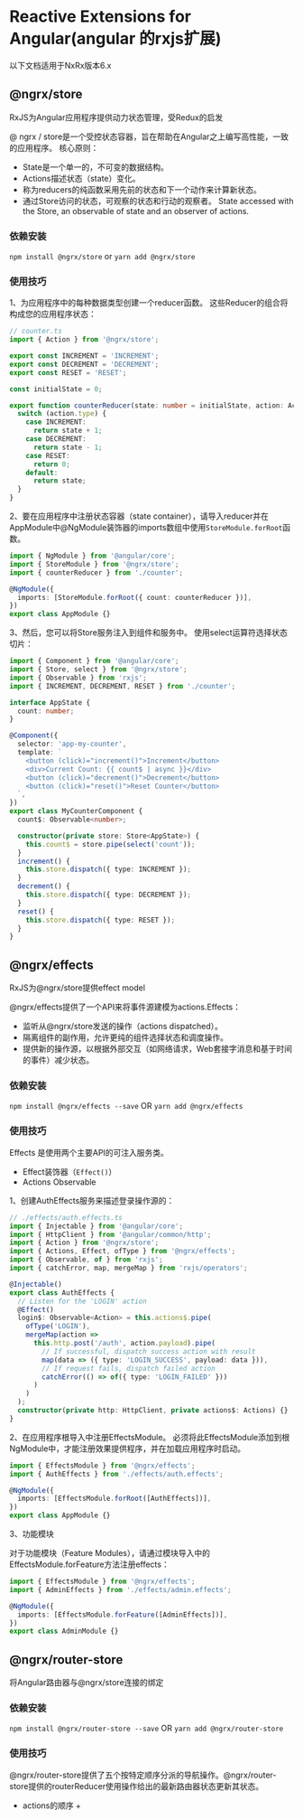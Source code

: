 # Reactive Extensions for Angular(angular 的rxjs扩展)

以下文档适用于NxRx版本6.x

## @ngrx/store

RxJS为Angular应用程序提供动力状态管理，受Redux的启发

@ ngrx / store是一个受控状态容器，旨在帮助在Angular之上编写高性能，一致的应用程序。 核心原则：

- State是一个单一的，不可变的数据结构。
- Actions描述状态（state）变化。
- 称为reducers的纯函数采用先前的状态和下一个动作来计算新状态。 
- 通过Store访问的状态，可观察的状态和行动的观察者。 State accessed with the Store, an observable of state and an observer of actions.

### 依赖安装

`npm install @ngrx/store` or `yarn add @ngrx/store`

### 使用技巧

1、为应用程序中的每种数据类型创建一个reducer函数。 这些Reducer的组合将构成您的应用程序状态：

```typescript
// counter.ts
import { Action } from '@ngrx/store';

export const INCREMENT = 'INCREMENT';
export const DECREMENT = 'DECREMENT';
export const RESET = 'RESET';

const initialState = 0;

export function counterReducer(state: number = initialState, action: Action) {
  switch (action.type) {
    case INCREMENT:
      return state + 1;
    case DECREMENT:
      return state - 1;
    case RESET:
      return 0;
    default:
      return state;
  }
}
```

2、要在应用程序中注册状态容器（state container），请导入reducer并在AppModule中@NgModule装饰器的imports数组中使用`StoreModule.forRoot`函数。
```typescript
import { NgModule } from '@angular/core';
import { StoreModule } from '@ngrx/store';
import { counterReducer } from './counter';

@NgModule({
  imports: [StoreModule.forRoot({ count: counterReducer })],
})
export class AppModule {}
```

3、然后，您可以将Store服务注入到组件和服务中。 使用select运算符选择状态切片：
```typescript
import { Component } from '@angular/core';
import { Store, select } from '@ngrx/store';
import { Observable } from 'rxjs';
import { INCREMENT, DECREMENT, RESET } from './counter';

interface AppState {
  count: number;
}

@Component({
  selector: 'app-my-counter',
  template: `
    <button (click)="increment()">Increment</button>
    <div>Current Count: {{ count$ | async }}</div>
    <button (click)="decrement()">Decrement</button>
    <button (click)="reset()">Reset Counter</button>
  `,
})
export class MyCounterComponent {
  count$: Observable<number>;

  constructor(private store: Store<AppState>) {
    this.count$ = store.pipe(select('count'));
  }
  increment() {
    this.store.dispatch({ type: INCREMENT });
  }
  decrement() {
    this.store.dispatch({ type: DECREMENT });
  }
  reset() {
    this.store.dispatch({ type: RESET });
  }
}
```

## @ngrx/effects

RxJS为@ngrx/store提供effect model

@ngrx/effects提供了一个API来将事件源建模为actions.Effects：

+ 监听从@ngrx/store发送的操作（actions dispatched）。
+ 隔离组件的副作用，允许更纯的组件选择状态和调度操作。
+ 提供新的操作源，以根据外部交互（如网络请求，Web套接字消息和基于时间的事件）减少状态。

### 依赖安装

`npm install @ngrx/effects --save` OR `yarn add @ngrx/effects`

### 使用技巧

Effects 是使用两个主要API的可注入服务类。
+ Effect装饰器（`Effect()`）
+ Actions Observable

1、创建AuthEffects服务来描述登录操作源的：
```typescript
// ./effects/auth.effects.ts
import { Injectable } from '@angular/core';
import { HttpClient } from '@angular/common/http';
import { Action } from '@ngrx/store';
import { Actions, Effect, ofType } from '@ngrx/effects';
import { Observable, of } from 'rxjs';
import { catchError, map, mergeMap } from 'rxjs/operators';

@Injectable()
export class AuthEffects {
  // Listen for the 'LOGIN' action
  @Effect()
  login$: Observable<Action> = this.actions$.pipe(
    ofType('LOGIN'),
    mergeMap(action =>
      this.http.post('/auth', action.payload).pipe(
        // If successful, dispatch success action with result
        map(data => ({ type: 'LOGIN_SUCCESS', payload: data })),
        // If request fails, dispatch failed action
        catchError(() => of({ type: 'LOGIN_FAILED' }))
      )
    )
  );
  constructor(private http: HttpClient, private actions$: Actions) {}
}
```

2、在应用程序根导入中注册EffectsModule。 必须将此EffectsModule添加到根NgModule中，才能注册效果提供程序，并在加载应用程序时启动。
```typescript
import { EffectsModule } from '@ngrx/effects';
import { AuthEffects } from './effects/auth.effects';

@NgModule({
  imports: [EffectsModule.forRoot([AuthEffects])],
})
export class AppModule {}
```
3、功能模块

对于功能模块（Feature Modules），请通过模块导入中的EffectsModule.forFeature方法注册effects：
```typescript
import { EffectsModule } from '@ngrx/effects';
import { AdminEffects } from './effects/admin.effects';

@NgModule({
  imports: [EffectsModule.forFeature([AdminEffects])],
})
export class AdminModule {}
```

## @ngrx/router-store

将Angular路由器与@ngrx/store连接的绑定

### 依赖安装

`npm install @ngrx/router-store --save` OR `yarn add @ngrx/router-store`

### 使用技巧

@ngrx/router-store提供了五个按特定顺序分派的导航操作。@ngrx/router-store提供的routerReducer使用操作给出的最新路由器状态更新其状态。

+ actions的顺序
    + 


